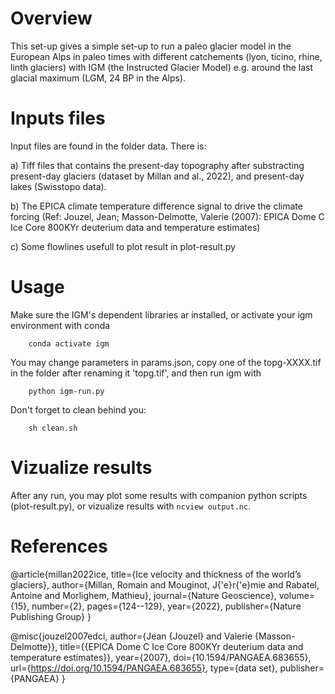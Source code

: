 
# Overview

This set-up gives a simple set-up to run a paleo glacier model in the European Alps in paleo times with different catchements (lyon, ticino, rhine, linth glaciers) with IGM (the Instructed Glacier Model) e.g. around the last glacial maximum (LGM, 24 BP in the Alps).

# Inputs files

Input files are found in the folder data. There is:
 
a) Tiff files that contains the present-day topography after substracting present-day glaciers (dataset by Millan and al., 2022), and present-day lakes (Swisstopo data).

b) The EPICA climate temperature difference signal to drive the climate forcing (Ref: Jouzel, Jean; Masson-Delmotte, Valerie (2007): EPICA Dome C Ice Core 800KYr deuterium data and temperature estimates)

c) Some flowlines usefull to plot result in plot-result.py

# Usage
	
Make sure the IGM's dependent libraries ar installed, or activate your igm environment with conda

		conda activate igm
	 
You may change parameters in params.json, copy one of the topg-XXXX.tif in the folder after renaming it 'topg.tif', and then run igm with 

		python igm-run.py
		
Don't forget to clean behind you:

		sh clean.sh

# Vizualize results

After any run, you may plot some results with companion python scripts (plot-result.py), or vizualize results with `ncview output.nc`.

# References

@article{millan2022ice,
  title={Ice velocity and thickness of the world’s glaciers},
  author={Millan, Romain and Mouginot, J{\'e}r{\'e}mie and Rabatel, Antoine and Morlighem, Mathieu},
  journal={Nature Geoscience},
  volume={15},
  number={2},
  pages={124--129},
  year={2022},
  publisher={Nature Publishing Group}
}

@misc{jouzel2007edci,
 author={Jean {Jouzel} and Valerie {Masson-Delmotte}},
 title={{EPICA Dome C Ice Core 800KYr deuterium data and temperature estimates}},
 year={2007},
 doi={10.1594/PANGAEA.683655},
 url={https://doi.org/10.1594/PANGAEA.683655},
 type={data set},
 publisher={PANGAEA}
}
